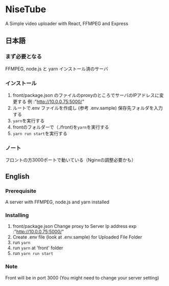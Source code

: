 # NiseTube
A Simple video uploader with React, FFMPEG and Express 

## 日本語
### まず必要となる
FFMPEG, node.js と yarn インストール済のサーバ

### インストール
1. front/package.json のファイルのproxyのところでサーバのIPアドレスに変更する 例 :"http://10.0.0.75:5000/"
2. ルートで.env ファイルを作成し (参考 .env.sample) 保存先フォルダを入力する
3. `yarn`を実行する
4. frontのフォルダーで（./front)を`yarn`を実行する
5. `yarn run start`を実行する

### ノート
フロントの方3000ポートで動いている（Nginxの調整必要かも）

## English
### Prerequisite
A server with FFMPEG, node.js and yarn installed

### Installing
1. front/package.json Change proxy to Server Ip address exp :"http://10.0.0.75:5000/"
2. Create .env file (look at .env.sample) for Uploaded File Folder
3. run `yarn`
4. run `yarn` at 'front' folder
5. run `yarn run start`

### Note
Front will be in port 3000 (You might need to change your server setting)